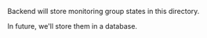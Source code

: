 Backend will store monitoring group states in this directory.

In future, we'll store them in a database.

